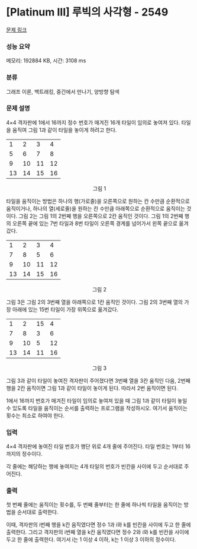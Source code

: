 # [Platinum III] 루빅의 사각형 - 2549 

[문제 링크](https://www.acmicpc.net/problem/2549) 

### 성능 요약

메모리: 192884 KB, 시간: 3108 ms

### 분류

그래프 이론, 백트래킹, 중간에서 만나기, 양방향 탐색

### 문제 설명

<p>4×4 격자판에 1에서 16까지 정수 번호가 매겨진 16개 타일이 임의로 놓여져 있다. 타일을 움직여 그림 1과 같이 타일을 놓이게 하려고 한다.</p>

<table class="table table-bordered td-center table-2549">
	<tbody>
		<tr>
			<td>1</td>
			<td>2</td>
			<td>3</td>
			<td>4</td>
		</tr>
		<tr>
			<td>5</td>
			<td>6</td>
			<td>7</td>
			<td>8</td>
		</tr>
		<tr>
			<td>9</td>
			<td>10</td>
			<td>11</td>
			<td>12</td>
		</tr>
		<tr>
			<td>13</td>
			<td>14</td>
			<td>15</td>
			<td>16</td>
		</tr>
	</tbody>
</table>

<p style="text-align: center; ">그림 1</p>

<p>타일을 움직이는 방법은 하나의 행(가로줄)을 오른쪽으로 원하는 칸 수만큼 순환적으로 움직이거나, 하나의 열(세로줄)을 원하는 칸 수만큼 아래쪽으로 순환적으로 움직이는 것이다. 그림 2는 그림 1의 2번째 행을 오른쪽으로 2칸 움직인 것이다. 그림 1의 2번째 행의 오른쪽 끝에 있는 7번 타일과 8번 타일이 오른쪽 경계를 넘어가서 왼쪽 끝으로 옮겨갔다.</p>

<table class="table table-bordered td-center table-2549">
	<tbody>
		<tr>
			<td>1</td>
			<td>2</td>
			<td class="b">3</td>
			<td>4</td>
		</tr>
		<tr>
			<td class="bb">7</td>
			<td class="bb">8</td>
			<td class="bb">5</td>
			<td class="bb">6</td>
		</tr>
		<tr>
			<td>9</td>
			<td>10</td>
			<td class="b">11</td>
			<td>12</td>
		</tr>
		<tr>
			<td>13</td>
			<td>14</td>
			<td class="b">15</td>
			<td>16</td>
		</tr>
	</tbody>
</table>

<p style="text-align: center; ">그림 2</p>

<p>그림 3은 그림 2의 3번째 열을 아래쪽으로 1칸 움직인 것이다. 그림 2의 3번째 열의 가장 아래에 있는 15번 타일이 가장 위쪽으로 옮겨갔다.</p>

<table class="table table-bordered td-center table-2549">
	<tbody>
		<tr>
			<td>1</td>
			<td>2</td>
			<td class="bb">15</td>
			<td>4</td>
		</tr>
		<tr>
			<td>7</td>
			<td>8</td>
			<td class="bb">3</td>
			<td>6</td>
		</tr>
		<tr>
			<td>9</td>
			<td>10</td>
			<td class="bb">5</td>
			<td>12</td>
		</tr>
		<tr>
			<td>13</td>
			<td>14</td>
			<td class="bb">11</td>
			<td>16</td>
		</tr>
	</tbody>
</table>

<p style="text-align: center; ">그림 3</p>

<p>그림 3과 같이 타일이 놓여진 격자판이 주어졌다면 3번째 열을 3칸 움직인 다음, 2번째 행을 2칸 움직이면 그림 1과 같이 타일이 놓이게 된다. 따라서 2번 움직이면 된다.</p>

<p>1에서 16까지 번호가 매겨진 타일이 임의로 놓여져 있을 때 그림 1과 같이 타일이 놓일 수 있도록 타일을 움직이는 순서를 출력하는 프로그램을 작성하시오. 여기서 움직이는 횟수는 최소로 하여야 한다.</p>

### 입력 

 <p>4×4 격자판에 놓여진 타일 번호가 행단 위로 4개 줄에 주어진다. 타일 번호는 1부터 16까지의 정수이다.</p>

<p>각 줄에는 해당하는 행에 놓여지는 4개 타일의 번호가 빈칸을 사이에 두고 순서대로 주어진다.</p>

### 출력 

 <p>첫 번째 줄에는 움직이는 횟수를, 두 번째 줄부터는 한 줄에 하나씩 타일을 움직이는 방법을 순서대로 출력한다.</p>

<p>이때, 격자판의 i번째 행을 k칸 움직였다면 정수 1과 i와 k를 빈칸을 사이에 두고 한 줄에 출력한다. 그리고 격자판의 i번째 열을 k칸 움직였다면 정수 2와 i와 k를 빈칸을 사이에 두고 한 줄에 출력한다. 여기서 i는 1 이상 4 이하, k는 1 이상 3 이하의 정수이다.</p>

